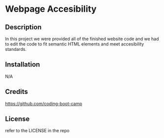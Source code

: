 # Webpage Accesibility

## Description

In this project we were provided all of the finished website code and we had to edit the code to fit semantic HTML elements and meet accesibility standards. 

## Installation

N/A

## Credits

https://github.com/coding-boot-camp

## License

refer to the LICENSE in the repo

